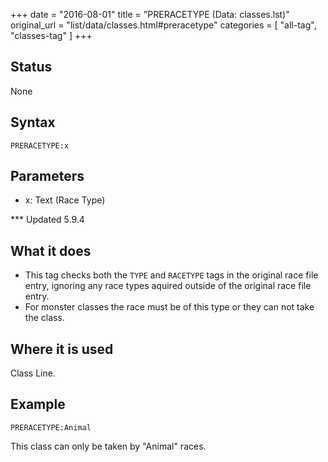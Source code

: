 +++
date = "2016-08-01"
title = "PRERACETYPE (Data: classes.lst)"
original_url = "list/data/classes.html#preracetype"
categories = [ "all-tag", "classes-tag" ]
+++

## Status

None

## Syntax

`PRERACETYPE:x`

## Parameters

-   x: Text (Race Type)



<span id="preracetype"></span> \*\*\* Updated 5.9.4

What it does
------------

-   This tag checks both the `TYPE` and `RACETYPE` tags in the original
    race file entry, ignoring any race types aquired outside of the
    original race file entry.
-   For monster classes the race must be of this type or they can not
    take the class.

Where it is used
----------------

Class Line.

Example
-------

`PRERACETYPE:Animal`

This class can only be taken by "Animal" races.

